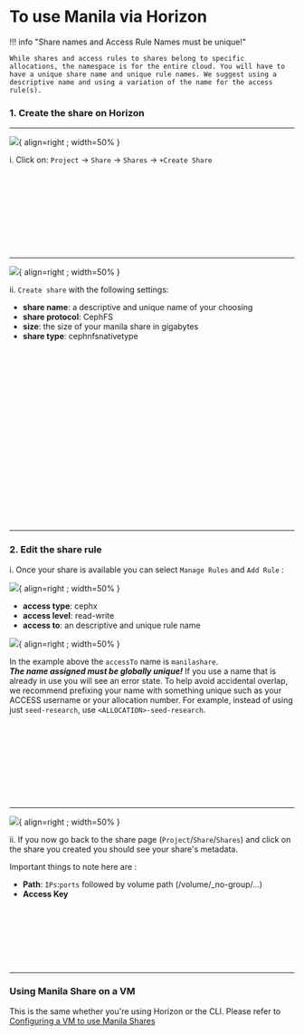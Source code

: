 # To use Manila via Horizon

!!! info "Share names and Access Rule Names must be unique!"

    While shares and access rules to shares belong to specific allocations, the namespace is for the entire cloud. You will have to have a unique share name and unique rule names. We suggest using a descriptive name and using a variation of the name for the access rule(s).

### 1. Create the share on Horizon

---

![](/images/JS2-manila1.png){ align=right ; width=50% }

i. Click on:  `Project`  → `Share` → `Shares` → `+Create Share`

</br></br></br></br></br></br></br></br>

---

![](/images/JS2-manila2.png){ align=right ; width=50% }

ii. `Create share` with the following settings:

- **share name**: a descriptive and unique name of your choosing
- **share protocol**: CephFS
- **size**: the size of your manila share in gigabytes
- **share type**: cephnfsnativetype

</br></br></br></br></br></br></br></br></br></br></br></br></br></br></br></br></br></br>

---

### 2. Edit the share rule

i. Once your share is available you can select `Manage Rules` and `Add Rule` :

![](/images/JS2-manila3.png){ align=right ; width=50% }

- **access type**: cephx
- **access level**: read-write
- **access to**: an descriptive and unique rule name

![](/images/JS2-manila4.png){ align=right ; width=50% }

In the example above the `accessTo` name is `manilashare`.</br>***The name assigned must be globally unique!*** If you use a name that is already in use you will see an error state. To help avoid accidental overlap, we recommend prefixing your name with something unique such as your ACCESS username or your allocation number. For example, instead of using just `seed-research`, use `<ALLOCATION>-seed-research`.

</br></br></br></br></br></br></br></br>

---

![](/images/JS2-manila5.png){ align=right ; width=50% }

ii.  If you now go back to the share page (`Project`/`Share`/`Shares`) and click on the share you created you should see your share's metadata.

Important things to note here are :

- **Path**: `IPs`:`ports` followed by volume path (/volume/\_no-group/...)
- **Access Key**


</br></br></br></br></br></br>

---




### Using Manila Share on a VM

This is the same whether you're using Horizon or the CLI. Please refer to [Configuring a VM to use Manila Shares](../../general/manilaVM.md)
